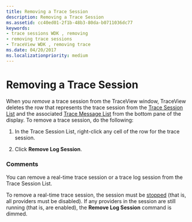 ```yaml
---
title: Removing a Trace Session
description: Removing a Trace Session
ms.assetid: cc40ed01-2f1b-48b3-80da-b0711036dc77
keywords:
- trace sessions WDK , removing
- removing trace sessions
- TraceView WDK , removing trace
ms.date: 04/20/2017
ms.localizationpriority: medium
---
```


# Removing a Trace Session


When you *remove* a trace session from the TraceView window, TraceView deletes the row that represents the trace session from the [Trace Session List](trace-session-list.md) and the associated [Trace Message List](trace-message-lists.md) from the bottom pane of the display. To remove a trace session, do the following:

1.  In the Trace Session List, right-click any cell of the row for the trace session.

2.  Click **Remove Log Session**.

### <span id="comments"></span><span id="COMMENTS"></span>Comments

You can remove a real-time trace session or a trace log session from the Trace Session List.

To remove a real-time trace session, the session must be [stopped](stopping-a-trace-session.md) (that is, all providers must be disabled). If any providers in the session are still running (that is, are enabled), the **Remove Log Session** command is dimmed.

 

 





